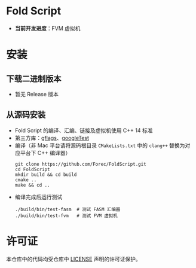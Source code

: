 # Fold Script

* **当前开发进度**：FVM 虚拟机

# 安装

## 下载二进制版本
* 暂无 Release 版本

## 从源码安装
* Fold Script 的编译、汇编、链接及虚拟机使用 C++ 14 标准
* 第三方库：[gflags](https://github.com/gflags/gflags)、[googleTest](https://github.com/google/googletest)
* 编译（非 Mac 平台请将源码根目录 `CMakeLists.txt` 中的 `clang++` 替换为对应平台下 C++ 编译器）
  ```shell
  git clone https://github.com/Forec/FoldScript.git
  cd FoldScript
  mkdir build && cd build
  cmake ..
  make && cd ..
  ```
* 编译完成后运行测试
  ```shell
  ./build/bin/test-fasm  # 测试 FASM 汇编器
  ./build/bin/test-fvm   # 测试 FVM 虚拟机
  ```

# 许可证
本仓库中的代码均受仓库中 [LICENSE](https://github.com/forec/FoldScript/blob/master/LICENSE) 声明的许可证保护。
